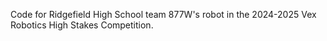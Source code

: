 Code for Ridgefield High School team 877W's robot in the 2024-2025 Vex Robotics High Stakes Competition.
